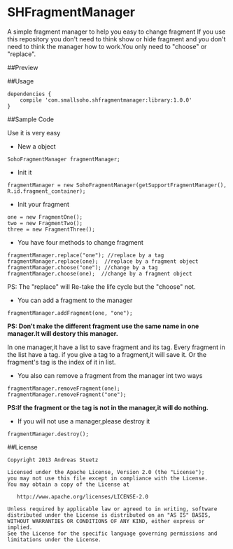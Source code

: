 # SHFragmentManager
A simple fragment manager to help you easy to change fragment
If you use this repository you don't need to think show or hide fragment and you don't need to think the manager how to work.You only need to "choose" or "replace".

##Preview


##Usage

```
dependencies {
    compile 'com.smallsoho.shfragmentmanager:library:1.0.0'
}
```

##Sample Code

Use it is very easy

- New a object

```
SohoFragmentManager fragmentManager;
```

- Init it

```
fragmentManager = new SohoFragmentManager(getSupportFragmentManager(), R.id.fragment_container);
```

- Init your fragment

```
one = new FragmentOne();
two = new FragmentTwo();
three = new FragmentThree();
```

- You have four methods to change fragment

```
fragmentManager.replace("one"); //replace by a tag
fragmentManager.replace(one);  //replace by a fragment object
fragmentManager.choose("one"); //change by a tag
fragmentManager.choose(one);  //change by a fragment object
```

PS: The "replace" will Re-take the life cycle but the "choose" not.

- You can add a fragment to the manager

```
fragmentManager.addFragment(one, "one");
```

**PS: Don't make the different fragment use the same name in one manager.It will destory this manager.**

In one manager,it have a list to save fragment and its tag.
Every fragment in the list have a tag.
if you give a tag to a fragment,it will save it.
Or the fragment's tag is the index of it in list.

- You also can remove a fragment from the manager int two ways

```
fragmentManager.removeFragment(one);
fragmentManager.removeFragment("one");
```
**PS:If the fragment or the tag is not in the manager,it will do nothing.**

- If you will not use a manager,please destroy it

```
fragmentManager.destroy();
```

##License

    Copyright 2013 Andreas Stuetz

    Licensed under the Apache License, Version 2.0 (the "License");
    you may not use this file except in compliance with the License.
    You may obtain a copy of the License at

       http://www.apache.org/licenses/LICENSE-2.0

    Unless required by applicable law or agreed to in writing, software
    distributed under the License is distributed on an "AS IS" BASIS,
    WITHOUT WARRANTIES OR CONDITIONS OF ANY KIND, either express or implied.
    See the License for the specific language governing permissions and
    limitations under the License.